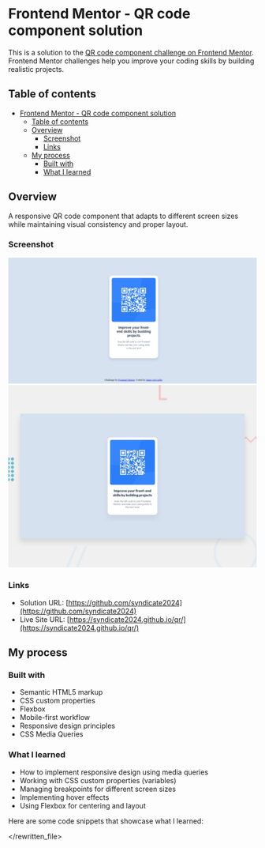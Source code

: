 # Frontend Mentor - QR code component solution

This is a solution to the [QR code component challenge on Frontend Mentor](https://www.frontendmentor.io/challenges/qr-code-component-iux_sIO_H). Frontend Mentor challenges help you improve your coding skills by building realistic projects. 

## Table of contents

- [Frontend Mentor - QR code component solution](#frontend-mentor---qr-code-component-solution)
  - [Table of contents](#table-of-contents)
  - [Overview](#overview)
    - [Screenshot](#screenshot)
    - [Links](#links)
  - [My process](#my-process)
    - [Built with](#built-with)
    - [What I learned](#what-i-learned)

## Overview

A responsive QR code component that adapts to different screen sizes while maintaining visual consistency and proper layout.

### Screenshot

![rq reader](image.png)
![](./qr-code-component-main/preview.jpg)

### Links

- Solution URL: [https://github.com/syndicate2024](https://github.com/syndicate2024)
- Live Site URL: [https://syndicate2024.github.io/qr/](https://syndicate2024.github.io/qr/)

## My process

### Built with

- Semantic HTML5 markup
- CSS custom properties
- Flexbox
- Mobile-first workflow
- Responsive design principles
- CSS Media Queries

### What I learned

- How to implement responsive design using media queries
- Working with CSS custom properties (variables)
- Managing breakpoints for different screen sizes
- Implementing hover effects
- Using Flexbox for centering and layout

Here are some code snippets that showcase what I learned:

</rewritten_file>